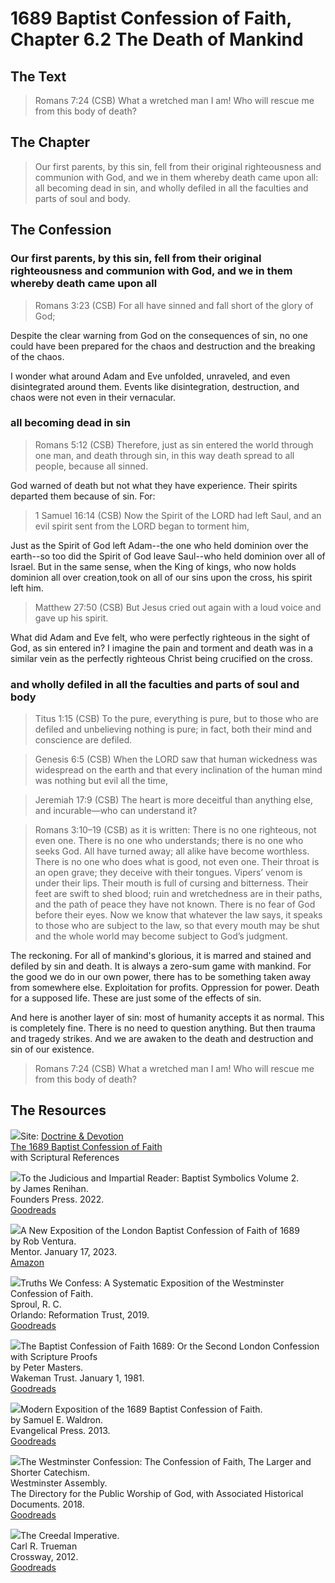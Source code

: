 # 1689 Baptist Confession of Faith, Chapter 6.2 The Death of Mankind

## The Text

>Romans 7:24 (CSB) What a wretched man I am! Who will rescue me from this body of death?

## The Chapter

>Our first parents, by this sin, fell from their original righteousness and communion with God, and we in them whereby death came upon all: all becoming dead in sin, and wholly defiled in all the faculties and parts of soul and body.

## The Confession

### Our first parents, by this sin, fell from their original righteousness and communion with God, and we in them whereby death came upon all

>Romans 3:23 (CSB) For all have sinned and fall short of the glory of God;

Despite the clear warning from God on the consequences of sin, no one could have been prepared for the chaos and destruction and the breaking of the chaos.

I wonder what around Adam and Eve unfolded, unraveled, and even disintegrated around them. Events like disintegration, destruction, and chaos were not even in their vernacular.

### all becoming dead in sin

>Romans 5:12 (CSB) Therefore, just as sin entered the world through one man, and death through sin, in this way death spread to all people, because all sinned.

God warned of death but not what they have experience. Their spirits departed them because of sin. For:

>1 Samuel 16:14 (CSB) Now the Spirit of the LORD had left Saul, and an evil spirit sent from the LORD began to torment him,

Just as the Spirit of God left Adam--the one who held dominion over the earth--so too did the Spirit of God leave Saul--who held dominion over all of Israel. But in the same sense, when the King of kings, who now holds dominion all over creation,took on all of our sins upon the cross, his spirit left him.

>Matthew 27:50 (CSB) But Jesus cried out again with a loud voice and gave up his spirit.

What did Adam and Eve felt, who were perfectly righteous in the sight of God, as sin entered in? I imagine the pain and torment and death was in a similar vein as the perfectly righteous Christ being crucified on the cross.

### and wholly defiled in all the faculties and parts of soul and body

>Titus 1:15 (CSB) To the pure, everything is pure, but to those who are defiled and unbelieving nothing is pure; in fact, both their mind and conscience are defiled.

>Genesis 6:5 (CSB) When the LORD saw that human wickedness was widespread on the earth and that every inclination of the human mind was nothing but evil all the time,

>Jeremiah 17:9 (CSB) The heart is more deceitful than anything else, and incurable—who can understand it?

>Romans 3:10–19 (CSB) as it is written: There is no one righteous, not even one. There is no one who understands; there is no one who seeks God. All have turned away; all alike have become worthless. There is no one who does what is good, not even one. Their throat is an open grave; they deceive with their tongues. Vipers’ venom is under their lips. Their mouth is full of cursing and bitterness. Their feet are swift to shed blood; ruin and wretchedness are in their paths, and the path of peace they have not known. There is no fear of God before their eyes. Now we know that whatever the law says, it speaks to those who are subject to the law, so that every mouth may be shut and the whole world may become subject to God’s judgment.

The reckoning. For all of mankind's glorious, it is marred and stained and defiled by sin and death. It is always a zero-sum game with mankind. For the good we do in our own power, there has to be something taken away from somewhere else. Exploitation for profits. Oppression for power. Death for a supposed life. These are just some of the effects of sin.

And here is another layer of sin: most of humanity accepts it as normal. This is completely fine. There is no need to question anything. But then trauma and tragedy strikes. And we are awaken to the death and destruction and sin of our existence.

>Romans 7:24 (CSB) What a wretched man I am! Who will rescue me from this body of death?

## The Resources

<img src="/images/dnd-1689-site-logo.png">Site: [Doctrine & Devotion](http://www.doctrineanddevotion.com/)  
[The 1689 Baptist Confession of Faith](https://www.the1689confession.com/)  
with Scriptural References

<p style="clear:both;">

<img src="/images/confession-1689-judacious-reader-renihan.png">To the Judicious and Impartial Reader: Baptist Symbolics Volume 2.  
by James Renihan.  
Founders Press. 2022.  
[Goodreads](https://www.goodreads.com/book/show/17867976-modern-exposition-of-the-1689-baptist-confession-of-faith)

<p style="clear:both;">

<img src="/images/confession-1689-new-exposition-ventura.jpg">A New Exposition of the London Baptist Confession of Faith of 1689    
by Rob Ventura.  
Mentor. January 17, 2023.  
[Amazon](https://www.amazon.com/Exposition-London-Baptist-Confession-Faith/dp/1527108902/ref=asc_df_1527108902/?tag=hyprod-20&linkCode=df0&hvadid=598295323603&hvpos=&hvnetw=g&hvrand=3877532160906942020&hvpone=&hvptwo=&hvqmt=&hvdev=c&hvdvcmdl=&hvlocint=&hvlocphy=9014286&hvtargid=pla-1722666080628&psc=1)

<p style="clear:both;">

<img src="/images/confession-wcf-truths-we-confess-sproul.jpg">Truths We Confess: A Systematic Exposition of the Westminster Confession of Faith.  
Sproul, R. C.    
Orlando: Reformation Trust, 2019.  
[Goodreads](https://www.goodreads.com/book/show/50024945-truths-we-confess?ac=1&from_search=true&qid=ssTkBgIFwE&rank=1)

<p style="clear:both;">

<img src="/images/confession-1689-masters.jpg">The Baptist Confession of Faith 1689: Or the Second London Confession with Scripture Proofs  
by Peter Masters.  
Wakeman Trust. January 1, 1981.  
[Goodreads](https://www.goodreads.com/book/show/1723671.Baptist_Confession_of_Faith_1689?ac=1&from_search=true&qid=HfdndsOLE6&rank=1)

<p style="clear:both;">

<img src="/images/confession-1689-modern-exposition-waldron.jpg">Modern Exposition of the 1689 Baptist Confession of Faith.  
by Samuel E. Waldron.  
Evangelical Press. 2013.  
[Goodreads](https://www.goodreads.com/book/show/17867976-modern-exposition-of-the-1689-baptist-confession-of-faith)

<p style="clear:both;">

<img src="/images/confession-wcf-banner-of-truth.jpg">The Westminster Confession: The Confession of Faith, The Larger and Shorter Catechism.  
Westminster Assembly.  
The Directory for the Public Worship of God, with Associated Historical Documents. 2018.   
[Goodreads](https://www.goodreads.com/book/show/39905592-the-westminster-confession?ac=1&from_search=true&qid=oMfahlcldC&rank=1)

<p style="clear:both;">

<img src="/images/book-creedal-imperative-trueman.jpg">The Creedal Imperative.  
Carl R. Trueman    
Crossway, 2012.  
[Goodreads](https://www.goodreads.com/book/show/14452976-the-creedal-imperative?ac=1&from_search=true&qid=GTaJVGWwOY&rank=1)

<p style="clear:both;">
